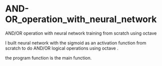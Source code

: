 # AND-OR_operation_with_neural_network
AND/OR operation with neural network training from scratch using octave 


I built neural network with the sigmoid as an activation function from scratch to do AND/OR logical operations using octave .

the program function is the main function. 
